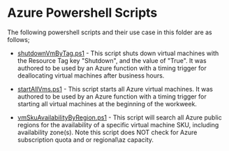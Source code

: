 # Azure Powershell Scripts

The following powershell scripts and their use case in this folder are as follows;

- [shutdownVmByTag.ps1](https://github.com/mattlunzer/powerShell/blob/master/compute/shutdownVmByTag.ps1) - 
This script shuts down virtual machines with the Resource Tag key "Shutdown", and the value of "True". It was authored to be used by an Azure function with a timing trigger for deallocating virtual machines after business hours.


- [startAllVms.ps1](/startAllVms.ps1) - This script starts all Azure virtual machines. It was authored to be used by an Azure function with a timing trigger for starting all virtual machines at the beginning of the workweek.

- [vmSkuAvailabilityByRegion.ps1](/vmSkuAvailabilityByRegion.ps1) - This script will search all Azure public regions for the availability of a specific virtual machine SKU, including availability zone(s). Note this script does NOT check for Azure subscription quota and or regional\az capacity.